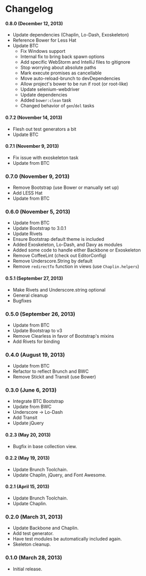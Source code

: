 # Changelog

#### 0.8.0 (December 12, 2013)
- Update dependencies (Chaplin, Lo-Dash, Exoskeleton)
- Reference Bower for Less Hat
- Update BTC
  - Fix Windows support
  - Internal fix to bring back spawn options
  - Add specific WebStorm and IntelliJ files to gitignore
  - Stop worrying about absolute paths
  - Mark execute promises as cancellable
  - Move auto-reload-brunch to devDependencies
  - Allow project's bower to be run if root (or root-like)
  - Update selenium-webdriver
  - Update dependencies
  - Added `bower:clean` task
  - Changed behavior of `gen`/`del` tasks

#### 0.7.2 (November 14, 2013)
- Flesh out test generators a bit
- Update BTC

#### 0.7.1 (November 9, 2013)
- Fix issue with exoskeleton task
- Update from BTC

### 0.7.0 (November 9, 2013)
- Remove Bootstrap (use Bower or manually set up)
- Add LESS Hat
- Update from BTC

### 0.6.0 (November 5, 2013)
- Update from BTC
- Update Bootstrap to 3.0.1
- Update Rivets
- Ensure Bootstrap default theme is included
- Added Exoskeleton, Lo-Dash, and Davy as modules
- Added some code to handle either Backbone or Exoskeleton
- Remove CoffeeLint (check out EditorConfig)
- Remove Underscore.String by default
- Remove `redirectTo` function in views (use `Chaplin.helpers`)

#### 0.5.1 (September 27, 2013)
- Make Rivets and Underscore.string optional
- General cleanup
- Bugfixes

### 0.5.0 (September 26, 2013)
- Update from BTC
- Update Bootstrap to v3
- Remove Clearless in favor of Bootstrap's mixins
- Add Rivets for binding

### 0.4.0 (August 19, 2013)
- Update from BTC
- Refactor to reflect Brunch and BWC
- Remove Stickit and Transit (use Bower)

### 0.3.0 (June 6, 2013)
- Integrate BTC Bootstrap
- Update from BWC
- Underscore -> Lo-Dash
- Add Transit
- Update jQuery

#### 0.2.3 (May 20, 2013)
- Bugfix in base collection view.

#### 0.2.2 (May 19, 2013)
- Update Brunch Toolchain.
- Update Chaplin, jQuery, and Font Awesome.

#### 0.2.1 (April 15, 2013)
- Update Brunch Toolchain.
- Update Chaplin.

### 0.2.0 (March 31, 2013)
- Update Backbone and Chaplin.
- Add test generator.
- Have test modules be automatically included again.
- Skeleton cleanup.

### 0.1.0 (March 28, 2013)
- Initial release.
